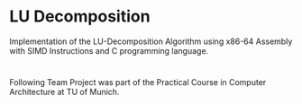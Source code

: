 # LU Decomposition
Implementation of the LU-Decomposition Algorithm using x86-64 Assembly with SIMD Instructions and C programming language.
#
Following Team Project was part of the Practical Course in Computer Architecture at TU of Munich.
